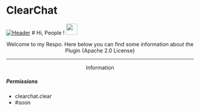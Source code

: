 # ClearChat
[![Header](https://github.com/NotCrypto/NotCrypto/blob/master/assests/sevn.png "Header")](https://github.com) # Hi, People ! <img src="https://github.com/NotCrypto/NotCrypto/blob/master/assests/wave.gif" width="30px">
<p align='center'>
    Welcome to my Respo. Here below you can find some information about the Plugin {Apache 2.0 License}
</p>
<hr>
<p align="center">Information</p>

<h5>Permissions</h5>
<ul> 
    <li>clearchat.clear</li>
    <li>#soon</li>
</ul>
